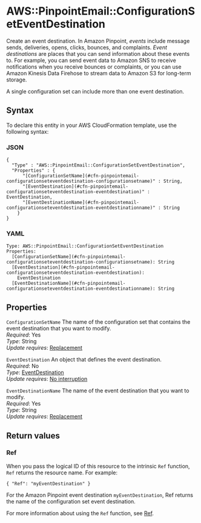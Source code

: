 # AWS::PinpointEmail::ConfigurationSetEventDestination<a name="aws-resource-pinpointemail-configurationseteventdestination"></a>

Create an event destination\. In Amazon Pinpoint, _events_ include message sends, deliveries, opens, clicks, bounces, and complaints\. _Event destinations_ are places that you can send information about these events to\. For example, you can send event data to Amazon SNS to receive notifications when you receive bounces or complaints, or you can use Amazon Kinesis Data Firehose to stream data to Amazon S3 for long\-term storage\.

A single configuration set can include more than one event destination\.

## Syntax<a name="aws-resource-pinpointemail-configurationseteventdestination-syntax"></a>

To declare this entity in your AWS CloudFormation template, use the following syntax:

### JSON<a name="aws-resource-pinpointemail-configurationseteventdestination-syntax.json"></a>

```
{
  "Type" : "AWS::PinpointEmail::ConfigurationSetEventDestination",
  "Properties" : {
      "[ConfigurationSetName](#cfn-pinpointemail-configurationseteventdestination-configurationsetname)" : String,
      "[EventDestination](#cfn-pinpointemail-configurationseteventdestination-eventdestination)" : EventDestination,
      "[EventDestinationName](#cfn-pinpointemail-configurationseteventdestination-eventdestinationname)" : String
    }
}
```

### YAML<a name="aws-resource-pinpointemail-configurationseteventdestination-syntax.yaml"></a>

```
Type: AWS::PinpointEmail::ConfigurationSetEventDestination
Properties:
  [ConfigurationSetName](#cfn-pinpointemail-configurationseteventdestination-configurationsetname): String
  [EventDestination](#cfn-pinpointemail-configurationseteventdestination-eventdestination):
    EventDestination
  [EventDestinationName](#cfn-pinpointemail-configurationseteventdestination-eventdestinationname): String
```

## Properties<a name="aws-resource-pinpointemail-configurationseteventdestination-properties"></a>

`ConfigurationSetName` <a name="cfn-pinpointemail-configurationseteventdestination-configurationsetname"></a>
The name of the configuration set that contains the event destination that you want to modify\.  
_Required_: Yes  
_Type_: String  
_Update requires_: [Replacement](https://docs.aws.amazon.com/AWSCloudFormation/latest/UserGuide/using-cfn-updating-stacks-update-behaviors.html#update-replacement)

`EventDestination` <a name="cfn-pinpointemail-configurationseteventdestination-eventdestination"></a>
An object that defines the event destination\.  
_Required_: No  
_Type_: [EventDestination](aws-properties-pinpointemail-configurationseteventdestination-eventdestination.md)  
_Update requires_: [No interruption](https://docs.aws.amazon.com/AWSCloudFormation/latest/UserGuide/using-cfn-updating-stacks-update-behaviors.html#update-no-interrupt)

`EventDestinationName` <a name="cfn-pinpointemail-configurationseteventdestination-eventdestinationname"></a>
The name of the event destination that you want to modify\.  
_Required_: Yes  
_Type_: String  
_Update requires_: [Replacement](https://docs.aws.amazon.com/AWSCloudFormation/latest/UserGuide/using-cfn-updating-stacks-update-behaviors.html#update-replacement)

## Return values<a name="aws-resource-pinpointemail-configurationseteventdestination-return-values"></a>

### Ref<a name="aws-resource-pinpointemail-configurationseteventdestination-return-values-ref"></a>

When you pass the logical ID of this resource to the intrinsic `Ref` function, `Ref` returns the resource name\. For example:

`{ "Ref": "myEventDestination" }`

For the Amazon Pinpoint event destination `myEventDestination`, Ref returns the name of the configuration set event destination\.

For more information about using the `Ref` function, see [Ref](https://docs.aws.amazon.com/AWSCloudFormation/latest/UserGuide/intrinsic-function-reference-ref.html)\.
